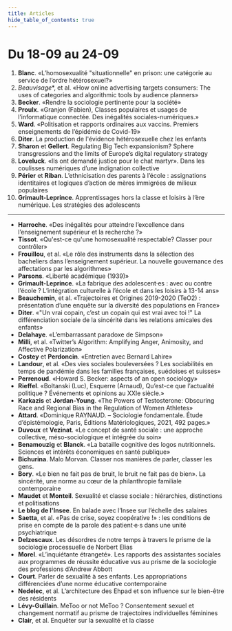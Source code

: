 ```yaml
---
title: Articles
hide_table_of_contents: true
---
```


# Du 18-09 au 24-09

1. **Blanc**. «L’homosexualité "situationnelle" en prison: une catégorie au service de l’ordre hétérosexuel?»
2. *Beauvisage**, et al. «How online advertising targets consumers: The uses of categories and algorithmic tools by audience planners»
3. **Becker**. «Rendre la sociologie pertinente pour la société»
4. **Proulx**. «Granjon (Fabien), Classes populaires et usages de l’informatique connectée. Des inégalités sociales-numériques.»
5. **Ward**. «Politisation et rapports ordinaires aux vaccins. Premiers enseignements de l’épidémie de Covid-19»
6. **Diter**. La production de l'évidence hétérosexuelle chez les enfants
7. **Sharon** et **Gellert**. Regulating Big Tech expansionism? Sphere transgressions and the limits of Europe’s digital regulatory strategy
8. **Loveluck**. «Ils ont demandé justice pour le chat martyr». Dans les coulisses numériques d’une indignation collective
9. **Périer** et **Riban**. L’ethnicisation des parents à l’école : assignations identitaires et logiques d’action de mères immigrées de milieux populaires
10. **Grimault-Leprince**. Apprentissages hors la classe et loisirs à l’ère numérique. Les stratégies des adolescents

---

* **Harroche**. «Des inégalités pour atteindre l’excellence dans l’enseignement supérieur et la recherche ?»
* **Tissot**. «Qu'est-ce qu'une homosexualité respectable? Classer pour contrôler»
* **Frouillou**, et al. «Le rôle des instruments dans la sélection des bacheliers dans l’enseignement supérieur. La nouvelle gouvernance des affectations par les algorithmes»
* **Parsons**. «Liberté académique (1939)»
* **Grimault-Leprince**. «La fabrique des adolescent·es : avec ou contre l’école ? L’intégration culturelle à l’école et dans les loisirs à 13-14 ans»
* **Beauchemin**, et al. «Trajectoires et Origines 2019-2020 (TeO2) : présentation d’une enquête sur la diversité des populations en France»
* **Diter**. «"Un vrai copain, c’est un copain qui est vrai avec toi !" La différenciation sociale de la sincérité dans les relations amicales des enfants»
* **Delahaye**. «L’embarrassant paradoxe de Simpson»
* **Milli**, et al. «Twitter’s Algorithm: Amplifying Anger, Animosity, and Affective Polarization»
* **Costey** et **Perdoncin**. «Entretien avec Bernard Lahire»
* **Landour**, et al. «Des vies sociales bouleversées ? Les sociabilités en temps de pandémie dans les familles françaises, suédoises et suisses»
* **Perrenoud**. «Howard S. Becker: aspects of an open sociology»
* **Rieffel**. «Boltanski (Luc), Esquerre (Arnaud), Qu’est-ce que l’actualité politique ? Événements et opinions au XXIe siècle.»
* **Karkazis** et **Jordan-Young**. «The Powers of Testosterone: Obscuring Race and Regional Bias in the Regulation of Women Athletes»
* **Attard**. «Dominique RAYNAUD. – Sociologie fondamentale. Étude d’épistémologie, Paris, Éditions Matériologiques, 2021, 492 pages.»
* **Duvoux** et **Vezinat**. «Le concept de santé sociale : une approche collective, méso-sociologique et intégrée du soin»
* **Benamouzig** et **Blanck**. «La bataille cognitive des logos nutritionnels. Sciences et intérêts économiques en santé publique»
* **Bichurina**. Malo Morvan. Classer nos manières de parler, classer les gens.
* **Bory**. «Le bien ne fait pas de bruit, le bruit ne fait pas de bien». La sincérité, une norme au cœur de la philanthropie familiale contemporaine
* **Maudet** et **Monteil**. Sexualité et classe sociale : hiérarchies, distinctions et politisations
* **Le blog de l'Insee**. En balade avec l’Insee sur l’échelle des salaires
* **Saetta**, et al. «Pas de crise, soyez coopérative !» : les conditions de prise en compte de la parole des patient·e·s dans une unité psychiatrique
* **Delzescaux**. Les désordres de notre temps à travers le prisme de la sociologie processuelle de Norbert Elias
* **Morel**. «L’inquiétante étrangeté». Les rapports des assistantes sociales aux programmes de réussite éducative vus au prisme de la sociologie des professions d’Andrew Abbott
* **Court**. Parler de sexualité à ses enfants. Les appropriations différenciées d’une norme éducative contemporaine
* **Nedelec**, et al. L’architecture des Ehpad et son influence sur le bien-être des résidents
* **Lévy-Guillain**. MeToo or not MeToo ? Consentement sexuel et changement normatif au prisme de trajectoires individuelles féminines
* **Clair**, et al. Enquêter sur la sexualité et la classe